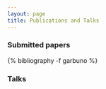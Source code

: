 ```yaml
---
layout: page
title: Publications and Talks
---
```


### Submitted papers

{% bibliography -f garbuno %}

### Talks
